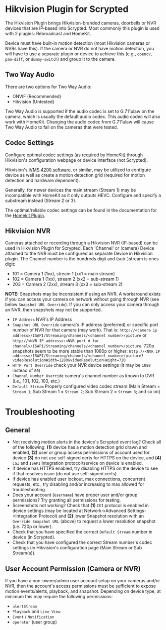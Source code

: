 # Hikvision Plugin for Scrypted
The Hikvision Plugin brings Hikvision-branded cameras, doorbells or NVR devices that are IP-based into Scrypted.
Most commonly this plugin is used with 2 plugins: Rebroadcast and HomeKit.

Device must have built-in motion detection (most Hikvision cameras or NVRs have this).
If the camera or NVR do not have motion detection, you will have to use a separate plugin or device to achieve this (e.g., `opencv`, `pam-diff`, or `dummy-switch`) and group it to the camera.

## Two Way Audio

There are two options for Two Way Audio:
* ONVIF (Recommended)
* Hikvision (Untested)

Two Way Audio is supported if the audio codec is set to G.711ulaw on the camera, which is usually the default audio codec. This audio codec will also work with HomeKit. Changing the audio codec from G.711ulaw will cause Two Way Audio to fail on the cameras that were tested.

## Codec Settings
Configure optimal codec settings (as required by HomeKit) through Hikvision's configuration webpage or device interface (not Scrypted).

Hikvision's [iVMS 4200 software](https://www.Hikvision.com/en/support/tools/), or similar, may be utilized to configure device as well as create a motion detection grid (required for motion detection and hardware dependent).

Generally, for newer devices the main stream (Stream 1) may be incompatible with HomeKit as it only outputs HEVC.
Configure and specify a substream instead (Stream 2 or 3).

The optimal/reliable codec settings can be found in the documentation for the [Homekit Plugin](https://github.com/koush/scrypted/tree/main/plugins/homekit).

## Hikvision NVR
Cameras attached or recording through a Hikvision NVR (IP-based) can be used in Hikvision Plugin for Scrypted. 
Each 'Channel' or (camera) Device attached to the NVR must be configured as separate Device in Hikvision plugin.
The Channel number is the hundreds digit and (sub-)stream is ones digit:
* 101 = Camera 1 (1xx), stream 1 (xx1 = main stream)
* 102 = Camera 1 (1xx), stream 2 (xx2 = sub-stream 1)
* 203 = Camera 2 (2xx), stream 3 (xx3 = sub-stream 2)

**NOTE:** Snapshots may be inconsistent if using an NVR.  A workaround exists if you can access your camera on network without going through NVR (see below `Snapshot URL Override`).  If you can only access your camera through an NVR, then snapshots may not be supported.

* `IP Address` NVR's IP Address
* `Snapshot URL Override` camera's IP address (preferred) or specific port number of NVR for that camera (may work). That is: `http://<camera ip address>/ISAPI/Streaming/channels/<channel number>/picture` or `http://<NVR IP address>:<NVR port # for channel>/ISAPI/Streaming/channels/<channel number>/picture`. 720p snapshots seem to be more stable than 1080p or higher: `http://<NVR IP address>/ISAPI/Streaming/channels/<channel number>/picture?videoResolutionWidth=1280&videoResolutionHeight=720`
* `HTTP Port Override` check your NVR device settings (it may be `1080` instead of `80`)
* `Channel Number Override` camera's channel number as known to DVR (i.e., 101, 102, 103, etc.)
* `Default Stream` Properly configured video codec stream (Main Stream = `Stream 1`; Sub Stream 1 = `Stream 2`; Sub Stream 2 = `Stream 3`; and so on)

# Troubleshooting
## General
* Not receiving motion alerts in the device's Scrypted event log? Check all of the following: **(1)** device has a motion detection grid drawn and enabled, **(2)** user or group access permissions of account used for device **(3)** do not use self-signed certs for HTTPS on the device, and **(4)** `CGI` and `ISAPI` integration protocol/service on device is enabled. 
* If device has HTTPS enabled, try disabling HTTPS on the device to see if that resolves issue (do not use self-signed certs).
* If device has enabled user lockout, max connections, concurrent requests, etc., try disabling and/or increasing to max allowed for troubleshooting.
* Does your account (`Username`) have proper user and/or group permissions?  Try granting all permissions for testing. 
* Screenshots not working?  Check that **(1)** `CGI` protocol is enabled in device settings (may be located at Network->Advanced Settings->Integration Protocol) and **(2)** lower Snapshot resolution with an `Override Snapshot URL` (above) to request a lower resolution snapshot (i.e. 720p or lower).
* Check that you have specified the correct `Default Stream` number in device (in Scrypted).
* Check that you have configured the correct Stream number's codec settings (in Hikvision's configuration page (Main Stream or Sub Stream(s)).
 
## User Account Permission (Camera or NVR)
If you have a non-owner/admin user account setup on your cameras and/or NVR, then the account's access permissions must be sufficient to expose motion events/alerts,  playback, and snapshot.  Depending on device type, at minimum this may require the following permissions:
* `alertStream`
* `Playback` and `Live View`
* `Event` / `Notification`
* `operator` (user group)
